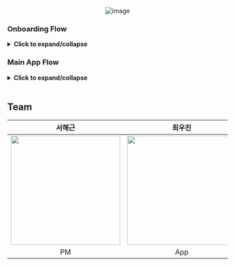 <!--
수정 예정. 심심한 사람 누구나 추가 및 수정 ㄱㄱ
-->

<p align="center">
  <img src="https://github.com/user-attachments/assets/ac91714d-3ea1-4f90-b970-ba7efd413507" alt="image" />
</p>

### Onboarding Flow
<details>
  <summary><strong>Click to expand/collapse</strong></summary>
  
| Step            | Description | Image |
|----------------|------------|--------------------------------------------------------------|
| **Splash** | 앱 실행 시 처음 표시되는 화면 | <img src="https://github.com/woojin-devv/chaesiktak_screen/blob/main/splash.png?raw=true" height="200"> |
| **Intro** | 앱의 주요 기능을 소개하는 화면 | <img src="https://github.com/woojin-devv/chaesiktak_screen/blob/main/intro.png?raw=true" height="200"> |
| **Login** | 기존 사용자가 계정 정보를 입력하여 로그인하는 화면 | <img src="https://github.com/woojin-devv/chaesiktak_screen/blob/main/login.png?raw=true" height="200"> |
| **Forgot Password** | 사용자가 비밀번호를 잊었을 경우 이메일을 입력하여 재설정할 수 있도록 돕는 화면 | <img src="https://github.com/woojin-devv/chaesiktak_screen/blob/main/forgot%20password.png?raw=true" height="200"> |
| **Join (Sign Up)** | 신규 사용자가 계정을 생성하는 화면으로, 이메일, 비밀번호 입력 및 추가 정보를 입력 | <img src="https://github.com/woojin-devv/chaesiktak_screen/blob/main/join.png?raw=true" height="200"> |
| **Terms of Service (TOS)** | 회원가입 시 이용 약관 및 개인정보 처리방침을 확인하고 동의할 수 있는 화면 | <img src="https://github.com/woojin-devv/chaesiktak_screen/blob/main/TOS.png?raw=true" height="200"> |

</details>

### Main App Flow<!-- {"fold":true} -->
<details>
  <summary><strong>Click to expand/collapse</strong></summary>

| Step       | Description                                                      | Image |
|------------|------------------------------------------------------------------|--------------------------------------------------------------|
| **Home**   | 사용자가 로그인 후 처음 접하는 메인 화면으로, 주요 기능으로 이동할 수 있는 하단 네비게이션 제공 | <img src="https://github.com/woojin-devv/chaesiktak_screen/blob/main/Home.png?raw=true" height="200"> |
| **Scanner** | 사용자가 카메라를 이용해 이미지 스캔, 스캔된 이미지 데이터를 분석 대체 식재료 추천 | <img src="https://github.com/woojin-devv/chaesiktak_screen/blob/main/Scanner.png?raw=true" height="200"> |
| **MyInfo** | 사용자의 프로필 정보 및 계정 설정을 관리할 수 있는 화면 | <img src="https://github.com/woojin-devv/chaesiktak_screen/blob/main/Myinfo.png?raw=true" height="200"> |

</details>

</br>

## Team
|서해근|최우진|나향지|윤준석|홍서현|류창훈|백서이|강다영|
|:---:|:---:|:---:|:---:|:---:|:---:|:---:|:---:|
|<a href="https://github.com/Harryseo99"><img src="https://avatars.githubusercontent.com/Harryseo99" width="250"></a>|<a href="https://github.com/woojin-devv"><img src="https://avatars.githubusercontent.com/woojin-devv" width="250"></a>|<a href="https://github.com/hyonjji"><img src="https://avatars.githubusercontent.com/hyonjji" width="250"></a>|<a href="https://github.com/junseok0304"><img src="https://avatars.githubusercontent.com/junseok0304" width="250">|<a href="https://github.com/xyz987164"><img src="https://avatars.githubusercontent.com/xyz987164" width="250"></a>|<a href="https://github.com/Ryuchanghoon"><img src="https://avatars.githubusercontent.com/Ryuchanghoon" width="250">|<a href="https://github.com/baik2"><img src="https://avatars.githubusercontent.com/baik2" width="250">|<a href="https://github.com/rkdekdud"><img src="https://avatars.githubusercontent.com/rkdekdud" width="250">|
|PM|App|App|Server|Server|AI|AI|AI|
